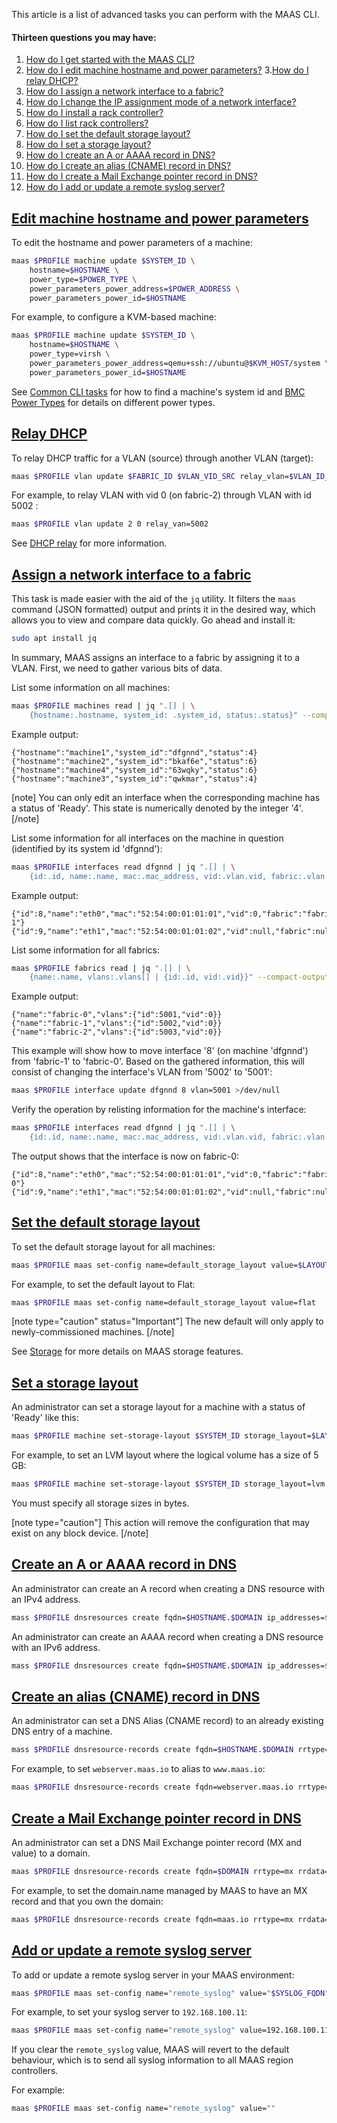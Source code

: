 This article is a list of advanced tasks you can perform with the MAAS CLI.

#### Thirteen questions you may have:

1. [How do I get started with the MAAS CLI?](/t/maas-cli/802)
2. [How do I edit machine hostname and power parameters?](/t/cli-advanced-tasks/793#heading--edit-node-hostname-and-power-parameters)
3.[How do I relay DHCP?](/t/cli-advanced-tasks/793#heading--relay-dhcp)
4. [How do I assign a network interface to a fabric?](/t/cli-advanced-tasks/793#heading--assign-a-network-interface-to-a-fabric)
5. [How do I change the IP assignment mode of a network interface?](/t/commission-machines/2471#heading--post-commission-configuration)
6. [How do I install a rack controller?](/t/rack-controllers/3059#heading--install-a-rack-controller)
7. [How do I list rack controllers?](/t/rack-controllers/3059#heading--list-rack-controllers)
8. [How do I set the default storage layout?](/t/cli-advanced-tasks/793#heading--set-the-default-storage-layout)
9. [How do I set a storage layout?](/t/cli-advanced-tasks/793#heading--set-a-storage-layout)
10. [How do I create an A or AAAA record in DNS?](/t/cli-advanced-tasks/793#heading--create-an-a-or-aaaa-record-in-dns)
11. [How do I create an alias (CNAME) record in DNS?](/t/cli-advanced-tasks/793#heading--create-an-alias-cname-record-in-dns)
12. [How do I create a Mail Exchange pointer record in DNS?](/t/cli-advanced-tasks/793#heading--create-a-mail-exchange-pointer-record-in-dns)
13. [How do I add or update a remote syslog server?](/t/cli-advanced-tasks/793#heading--add-or-update-a-remote-syslog-server)

<a href="#heading--edit-node-hostname-and-power-parameters"><h2 id="heading--edit-node-hostname-and-power-parameters">Edit machine hostname and power parameters</h2></a>

To edit the hostname and power parameters of a machine:

``` bash
maas $PROFILE machine update $SYSTEM_ID \
    hostname=$HOSTNAME \
    power_type=$POWER_TYPE \
    power_parameters_power_address=$POWER_ADDRESS \
    power_parameters_power_id=$HOSTNAME
```

For example, to configure a KVM-based machine:

``` bash
maas $PROFILE machine update $SYSTEM_ID \
    hostname=$HOSTNAME \
    power_type=virsh \
    power_parameters_power_address=qemu+ssh://ubuntu@$KVM_HOST/system \
    power_parameters_power_id=$HOSTNAME
```

See [Common CLI tasks](/t/common-cli-tasks/794#heading--determine-a-node-system-id) for how to find a machine's system id and [BMC Power Types](/t/power-management/3011#heading--power-catalogue) for details on different power types.

<a href="#heading--relay-dhcp"><h2 id="heading--relay-dhcp">Relay DHCP</h2></a>

To relay DHCP traffic for a VLAN (source) through another VLAN (target):

``` bash
maas $PROFILE vlan update $FABRIC_ID $VLAN_VID_SRC relay_vlan=$VLAN_ID_TARGET
```

For example, to relay VLAN with vid 0 (on fabric-2) through VLAN with id 5002 :

``` bash
maas $PROFILE vlan update 2 0 relay_van=5002
```

See [DHCP relay](/t/managing-dhcp/2903#heading--dhcp-relay) for more information.

<a href="#heading--assign-a-network-interface-to-a-fabric"><h2 id="heading--assign-a-network-interface-to-a-fabric">Assign a network interface to a fabric</h2></a>

This task is made easier with the aid of the `jq` utility. It filters the `maas` command (JSON formatted) output and prints it in the desired way, which allows you to view and compare data quickly. Go ahead and install it:

``` bash
sudo apt install jq
```

In summary, MAAS assigns an interface to a fabric by assigning it to a VLAN. First, we need to gather various bits of data.

List some information on all machines:

``` bash
maas $PROFILE machines read | jq ".[] | \
    {hostname:.hostname, system_id: .system_id, status:.status}" --compact-output
```

Example output:

``` no-highlight
{"hostname":"machine1","system_id":"dfgnnd","status":4}
{"hostname":"machine2","system_id":"bkaf6e","status":6}
{"hostname":"machine4","system_id":"63wqky","status":6}
{"hostname":"machine3","system_id":"qwkmar","status":4}
```

[note]
You can only edit an interface when the corresponding machine has a status of 'Ready'. This state is numerically denoted by the integer '4'.
[/note]

List some information for all interfaces on the machine in question (identified by its system id 'dfgnnd'):

``` bash
maas $PROFILE interfaces read dfgnnd | jq ".[] | \
    {id:.id, name:.name, mac:.mac_address, vid:.vlan.vid, fabric:.vlan.fabric}" --compact-output
```

Example output:

``` no-highlight
{"id":8,"name":"eth0","mac":"52:54:00:01:01:01","vid":0,"fabric":"fabric-1"}
{"id":9,"name":"eth1","mac":"52:54:00:01:01:02","vid":null,"fabric":null}
```

List some information for all fabrics:

``` bash
maas $PROFILE fabrics read | jq ".[] | \
    {name:.name, vlans:.vlans[] | {id:.id, vid:.vid}}" --compact-output
```

Example output:

``` no-highlight
{"name":"fabric-0","vlans":{"id":5001,"vid":0}}
{"name":"fabric-1","vlans":{"id":5002,"vid":0}}
{"name":"fabric-2","vlans":{"id":5003,"vid":0}}
```

This example will show how to move interface '8' (on machine 'dfgnnd') from 'fabric-1' to 'fabric-0'. Based on the gathered information, this will consist of changing the interface's VLAN from '5002' to '5001':

``` bash
maas $PROFILE interface update dfgnnd 8 vlan=5001 >/dev/null
```

Verify the operation by relisting information for the machine's interface:

``` bash
maas $PROFILE interfaces read dfgnnd | jq ".[] | \
    {id:.id, name:.name, mac:.mac_address, vid:.vlan.vid, fabric:.vlan.fabric}" --compact-output
```

The output shows that the interface is now on fabric-0:

``` no-highlight
{"id":8,"name":"eth0","mac":"52:54:00:01:01:01","vid":0,"fabric":"fabric-0"}
{"id":9,"name":"eth1","mac":"52:54:00:01:01:02","vid":null,"fabric":null}
```

<a href="#heading--set-the-default-storage-layout"><h2 id="heading--set-the-default-storage-layout">Set the default storage layout</h2></a>

To set the default storage layout for all machines:

``` bash
maas $PROFILE maas set-config name=default_storage_layout value=$LAYOUT_TYPE
```

For example, to set the default layout to Flat:

``` bash
maas $PROFILE maas set-config name=default_storage_layout value=flat
```

[note type="caution" status="Important"]
The new default will only apply to newly-commissioned machines.
[/note]

See [Storage](/t/storage/3107) for more details on MAAS storage features.

<a href="#heading--set-a-storage-layout"><h2 id="heading--set-a-storage-layout">Set a storage layout</h2></a>

An administrator can set a storage layout for a machine with a status of 'Ready' like this:

``` bash
maas $PROFILE machine set-storage-layout $SYSTEM_ID storage_layout=$LAYOUT_TYPE [$OPTIONS]
```

For example, to set an LVM layout where the logical volume has a size of 5 GB:

``` bash
maas $PROFILE machine set-storage-layout $SYSTEM_ID storage_layout=lvm lv_size=5368709120
```

You must specify all storage sizes in bytes.

[note type="caution"]
This action will remove the configuration that may exist on any block device.
[/note]

<a href="#heading--create-an-a-or-aaaa-record-in-dns"><h2 id="heading--create-an-a-or-aaaa-record-in-dns">Create an A or AAAA record in DNS</h2></a>

An administrator can create an A record when creating a DNS resource with an IPv4 address.

``` bash
mass $PROFILE dnsresources create fqdn=$HOSTNAME.$DOMAIN ip_addresses=$IPV4ADDRESS
```

An administrator can create an AAAA record when creating a DNS resource with an IPv6 address.

``` bash
mass $PROFILE dnsresources create fqdn=$HOSTNAME.$DOMAIN ip_addresses=$IPV6ADDRESS
```

<a href="#heading--create-an-alias-cname-record-in-dns"><h2 id="heading--create-an-alias-cname-record-in-dns">Create an alias (CNAME) record in DNS</h2></a>

An administrator can set a DNS Alias (CNAME record) to an already existing DNS entry of a machine.

``` bash
mass $PROFILE dnsresource-records create fqdn=$HOSTNAME.$DOMAIN rrtype=cname rrdata=$ALIAS
```

For example, to set `webserver.maas.io` to alias to `www.maas.io`:

``` bash
maas $PROFILE dnsresource-records create fqdn=webserver.maas.io rrtype=cname rrdata=www
```

<a href="#heading--create-a-mail-exchange-pointer-record-in-dns"><h2 id="heading--create-a-mail-exchange-pointer-record-in-dns">Create a Mail Exchange pointer record in DNS</h2></a>

An administrator can set a DNS Mail Exchange pointer record (MX and value) to a domain.

``` bash
maas $PROFILE dnsresource-records create fqdn=$DOMAIN rrtype=mx rrdata='10 $MAIL_SERVER.$DOMAIN'
```

For example, to set the domain.name managed by MAAS to have an MX record and that you own the domain:

``` bash
maas $PROFILE dnsresource-records create fqdn=maas.io rrtype=mx rrdata='10 smtp.maas.io'
```

<a href="#heading--add-or-update-a-remote-syslog-server"><h2 id="heading--add-or-update-a-remote-syslog-server">Add or update a remote syslog server</h2></a>

To add or update a remote syslog server in your MAAS environment:

``` bash
maas $PROFILE maas set-config name="remote_syslog" value="$SYSLOG_FQDN"
```

For example, to set your syslog server to `192.168.100.11`:

``` bash
maas $PROFILE maas set-config name="remote_syslog" value=192.168.100.11
```

If you clear the `remote_syslog` value, MAAS will revert to the default behaviour, which is to send all syslog information to all MAAS region controllers.

For example:

``` bash
maas $PROFILE maas set-config name="remote_syslog" value=""
```